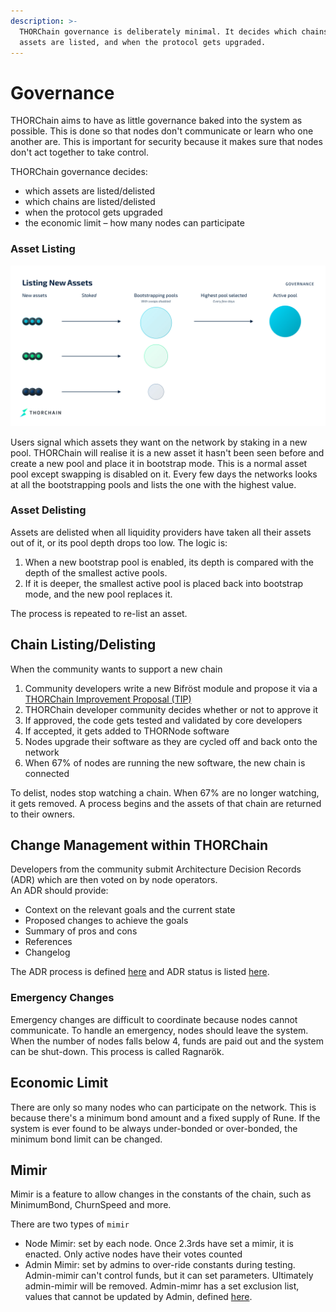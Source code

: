 ```yaml
---
description: >-
  THORChain governance is deliberately minimal. It decides which chains and
  assets are listed, and when the protocol gets upgraded.
---
```


# Governance

THORChain aims to have as little governance baked into the system as possible. This is done so that nodes don't communicate or learn who one another are. This is important for security because it makes sure that nodes don't act together to take control.

THORChain governance decides:

* which assets are listed/delisted
* which chains are listed/delisted
* when the protocol gets upgraded
* the economic limit – how many nodes can participate

### Asset Listing

![](../.gitbook/assets/listing-new-assets.jpg)

Users signal which assets they want on the network by staking in a new pool. THORChain will realise it is a new asset it hasn't been seen before and create a new pool and place it in bootstrap mode. This is a normal asset pool except swapping is disabled on it. Every few days the networks looks at all the bootstrapping pools and lists the one with the highest value.

### Asset Delisting

Assets are delisted when all liquidity providers have taken all their assets out of it, or its pool depth drops too low. The logic is:

1. When a new bootstrap pool is enabled, its depth is compared with the depth of the smallest active pools.
2. If it is deeper, the smallest active pool is placed back into bootstrap mode, and the new pool replaces it.

The process is repeated to re-list an asset.

## Chain Listing/Delisting

When the community wants to support a new chain

1. Community developers write a new Bifröst module and propose it via a [THORChain Improvement Proposal (TIP)](governance.md#protocol-upgrades-and-thorchain-improvement-proposals-tips)
2. THORChain developer community decides whether or not to approve it
3. If approved, the code gets tested and validated by core developers
4. If accepted, it gets added to THORNode software
5. Nodes upgrade their software as they are cycled off and back onto the network
6. When 67% of nodes are running the new software, the new chain is connected

To delist, nodes stop watching a chain. When 67% are no longer watching, it gets removed. A process begins and the assets of that chain are returned to their owners.

## Change Management within THORChain

Developers from the community submit Architecture Decision Records (ADR) which are then voted on by node operators.\
An ADR should provide:

* Context on the relevant goals and the current state
* Proposed changes to achieve the goals
* Summary of pros and cons
* References
* Changelog

The ADR process is defined [here](https://gitlab.com/thorchain/thornode/-/blob/develop/docs/architecture/PROCESS.md) and ADR status is listed [here](https://gitlab.com/thorchain/thornode/-/tree/develop/docs/architecture).

### Emergency Changes

Emergency changes are difficult to coordinate because nodes cannot communicate. To handle an emergency, nodes should leave the system. When the number of nodes falls below 4, funds are paid out and the system can be shut-down. This process is called Ragnarök.

## Economic Limit

There are only so many nodes who can participate on the network. This is because there's a minimum bond amount and a fixed supply of Rune. If the system is ever found to be always under-bonded or over-bonded, the minimum bond limit can be changed.

## Mimir

Mimir is a feature to allow changes in the constants of the chain, such as MinimumBond, ChurnSpeed and more.&#x20;

There are two types of `mimir`

* Node Mimir: set by each node. Once 2.3rds have set a mimir, it is enacted. Only active nodes have their votes counted
* Admin Mimir: set by admins to over-ride constants during testing. Admin-mimir can't control funds, but it can set parameters. Ultimately admin-mimir will be removed. Admin-mimr has a set exclusion list, values that cannot be updated by Admin, defined [here](https://gitlab.com/thorchain/thornode/-/blame/develop/x/thorchain/mimir\_accesscontrols.go#L10).
